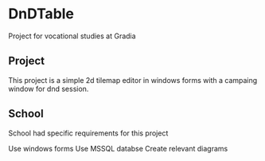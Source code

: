 # DnDTable
Project for vocational studies at Gradia

## Project

This project is a simple 2d tilemap editor in windows forms with a campaing window for dnd session.

## School
School had specific requirements for this project

Use windows forms
Use MSSQL databse
Create relevant diagrams
